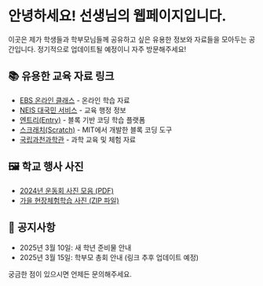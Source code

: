 # 안녕하세요! 선생님의 웹페이지입니다.

이곳은 제가 학생들과 학부모님들께 공유하고 싶은 유용한 정보와 자료들을 모아두는 공간입니다.
정기적으로 업데이트될 예정이니 자주 방문해주세요!

## 📚 유용한 교육 자료 링크

* [EBS 온라인 클래스](https://www.ebs.co.kr/onlineClass) - 온라인 학습 자료
* [NEIS 대국민 서비스](https://hes.sen.go.kr/index.do) - 교육 행정 정보
* [엔트리(Entry)](https://playentry.org/) - 블록 기반 코딩 학습 플랫폼
* [스크래치(Scratch)](https://scratch.mit.edu/) - MIT에서 개발한 블록 코딩 도구
* [국립과천과학관](https://www.sciencecenter.go.kr/scipia/) - 과학 교육 및 체험 자료

## 🖼️ 학교 행사 사진

* [2024년 운동회 사진 모음 (PDF)](./files/2024_sports_day.pdf)
* [가을 현장체험학습 사진 (ZIP 파일)](./files/autumn_field_trip.zip)

## 📝 공지사항

* 2025년 3월 10일: 새 학년 준비물 안내
* 2025년 3월 15일: 학부모 총회 안내 (링크 추후 업데이트 예정)

궁금한 점이 있으시면 언제든 문의해주세요.
